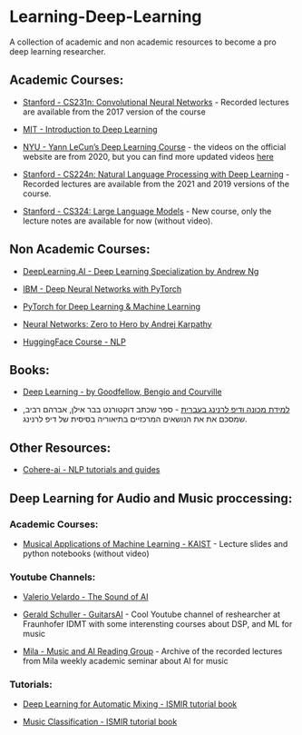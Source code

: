 # Learning-Deep-Learning
A collection of academic and non academic resources to become a pro deep learning researcher.

## Academic Courses:

* [Stanford - CS231n: Convolutional Neural Networks](http://cs231n.stanford.edu/2017/) - Recorded lectures are available from the 2017 version of the course

* [MIT - Introduction to Deep Learning](http://introtodeeplearning.com/2022/index.html)

* [NYU - Yann LeCun’s Deep Learning Course](https://cds.nyu.edu/deep-learning/) - the videos on the official website are from 2020, but you can find more updated videos [here](https://www.youtube.com/@alfcnz/playlists)

* [Stanford - CS224n: Natural Language Processing with Deep Learning](https://web.stanford.edu/class/cs224n/) - Recorded lectures are available from the 2021 and 2019 versions of the course. 

* [Stanford - CS324: Large Language Models](https://stanford-cs324.github.io/winter2022/lectures/) - New course, only the lecture notes are available for now (without video). 

## Non Academic Courses:

* [DeepLearning.AI - Deep Learning Specialization by Andrew Ng](https://www.coursera.org/specializations/deep-learning)

* [IBM - Deep Neural Networks with PyTorch](https://www.coursera.org/learn/deep-neural-networks-with-pytorch)

* [PyTorch for Deep Learning & Machine Learning](https://www.youtube.com/watch?v=V_xro1bcAuA)

* [Neural Networks: Zero to Hero by Andrej Karpathy](https://github.com/karpathy/nn-zero-to-hero)

* [HuggingFace Course - NLP](https://huggingface.co/course/chapter1/1)

## Books:

* [Deep Learning - by Goodfellow, Bengio and Courville](https://www.deeplearningbook.org/)

* [למידת מכונה ודיפ לרנינג בעברית](https://github.com/AvrahamRaviv/Deep-Learning-in-Hebrew) - ספר שכתב דוקטורנט בבר אילן, אברהם רביב, שמסכם את את הנושאים המרכזיים בתיאוריה בסיסית של דיפ לרנינג.

## Other Resources:

* [Cohere-ai - NLP tutorials and guides](https://txt.cohere.ai/)


## Deep Learning for Audio and Music proccessing:
### Academic Courses:
* [Musical Applications of Machine Learning - KAIST](https://mac.kaist.ac.kr/~juhan/gct634/) - Lecture slides and python notebooks (without video)

### Youtube Channels:

* [Valerio Velardo - The Sound of AI](https://www.youtube.com/@ValerioVelardoTheSoundofAI)

* [Gerald Schuller - GuitarsAI](https://www.youtube.com/@GuitarsAI/featured) - Cool Youtube channel of reshearcher at Fraunhofer IDMT with some interensting courses about DSP, and ML for music

* [Mila - Music and AI Reading Group](https://www.youtube.com/@musicaireadinggroup945/featured) - Archive of the recorded lectures from Mila weekly academic seminar about AI for music 

### Tutorials:

* [Deep Learning for Automatic Mixing - ISMIR tutorial book](https://dl4am.github.io/tutorial/landing-page.html)

* [Music Classification - ISMIR tutorial book](https://music-classification.github.io/tutorial/landing-page.html)


